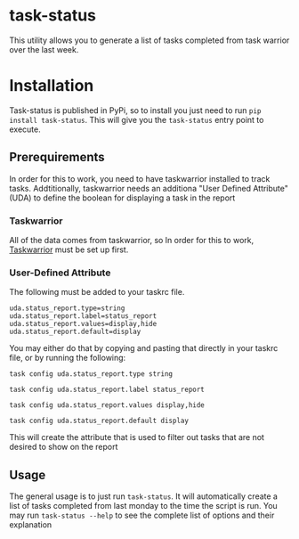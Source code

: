 # task-status

This utility allows you to generate a list of tasks completed from task warrior
over the last week.

# Installation

Task-status is published in PyPi, so to install you just need to run `pip
install task-status`.  This will give you the `task-status` entry point to
execute.

## Prerequirements

In order for this to work, you need to have taskwarrior installed to track
tasks.  Addtitionally, taskwarrior needs an additiona "User Defined
Attribute"(UDA) to define the boolean for displaying a task in the report

### Taskwarrior

All of the data comes from taskwarrior, so In order for this to work, [Taskwarrior](https://taskwarrior.org/download/) must
be set up first.

### User-Defined Attribute

The following must be added to your taskrc file.

```
uda.status_report.type=string
uda.status_report.label=status_report
uda.status_report.values=display,hide
uda.status_report.default=display
```

You may either do that by copying and pasting that directly in your taskrc file,
or by running the following:

`task config uda.status_report.type string`

`task config uda.status_report.label status_report`

`task config uda.status_report.values display,hide`

`task config uda.status_report.default display`

This will create the attribute that is used to filter out tasks that are not
desired to show on the report

## Usage

The general usage is to just run `task-status`.  It will automatically create a
list of tasks completed from last monday to the time the script is run.  You may
run `task-status --help` to see the complete list of options and their
explanation
